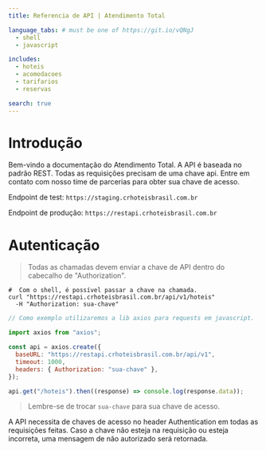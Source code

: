 ```yaml
---
title: Referencia de API | Atendimento Total

language_tabs: # must be one of https://git.io/vQNgJ
  - shell
  - javascript

includes:
  - hoteis
  - acomodacoes
  - tarifarios
  - reservas

search: true
---
```


# Introdução

Bem-vindo a documentação do Atendimento Total. A API é baseada no padrão REST. Todas as requisições precisam de uma chave api. Entre em contato com nosso time de parcerias para obter sua chave de acesso.

Endpoint de test: `https://staging.crhoteisbrasil.com.br`

Endpoint de produção: `https://restapi.crhoteisbrasil.com.br`

# Autenticação

> Todas as chamadas devem enviar a chave de API dentro do cabecalho de "Authorization".

```shell
#  Com o shell, é possível passar a chave na chamada.
curl "https://restapi.crhoteisbrasil.com.br/api/v1/hoteis"
  -H "Authorization: sua-chave"
```

```javascript
// Como exemplo utilizaremos a lib axios para requests em javascript.

import axios from "axios";

const api = axios.create({
  baseURL: "https://restapi.crhoteisbrasil.com.br/api/v1",
  timeout: 1000,
  headers: { Authorization: "sua-chave" },
});

api.get("/hoteis").then((response) => console.log(response.data));
```

> Lembre-se de trocar `sua-chave` para sua chave de acesso.

A API necessita de chaves de acesso no header Authentication em todas as requisições feitas. Caso a chave não esteja na requisição ou esteja incorreta, uma mensagem de não autorizado será retornada.
